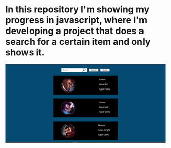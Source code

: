 # In this repository I'm showing my progress in javascript, where I'm developing a project that does a search for a certain item and only shows it.

<img src=".\src\search.png">